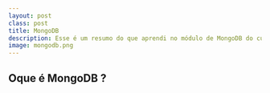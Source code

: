 ```yaml
---
layout: post
class: post
title: MongoDB
description: Esse é um resumo do que aprendi no módulo de MongoDB do curso Be MEAN
image: mongodb.png
---
```



## Oque é MongoDB ? 

